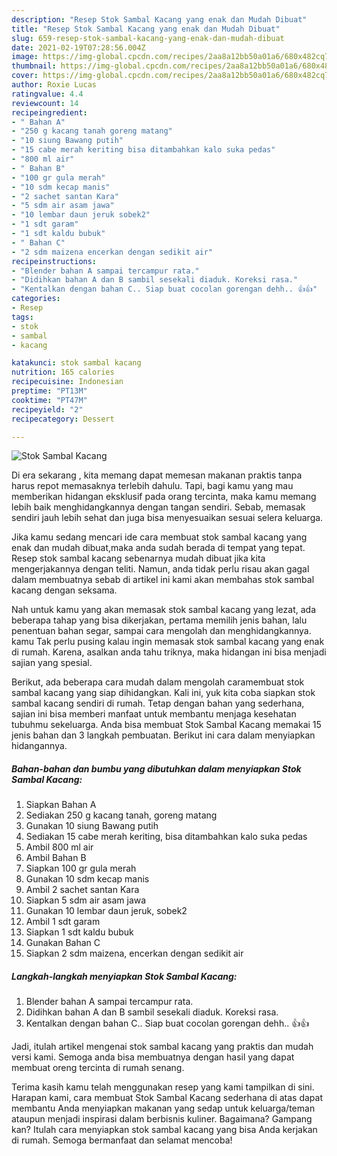 ```yaml
---
description: "Resep Stok Sambal Kacang yang enak dan Mudah Dibuat"
title: "Resep Stok Sambal Kacang yang enak dan Mudah Dibuat"
slug: 659-resep-stok-sambal-kacang-yang-enak-dan-mudah-dibuat
date: 2021-02-19T07:28:56.004Z
image: https://img-global.cpcdn.com/recipes/2aa8a12bb50a01a6/680x482cq70/stok-sambal-kacang-foto-resep-utama.jpg
thumbnail: https://img-global.cpcdn.com/recipes/2aa8a12bb50a01a6/680x482cq70/stok-sambal-kacang-foto-resep-utama.jpg
cover: https://img-global.cpcdn.com/recipes/2aa8a12bb50a01a6/680x482cq70/stok-sambal-kacang-foto-resep-utama.jpg
author: Roxie Lucas
ratingvalue: 4.4
reviewcount: 14
recipeingredient:
- " Bahan A"
- "250 g kacang tanah goreng matang"
- "10 siung Bawang putih"
- "15 cabe merah keriting bisa ditambahkan kalo suka pedas"
- "800 ml air"
- " Bahan B"
- "100 gr gula merah"
- "10 sdm kecap manis"
- "2 sachet santan Kara"
- "5 sdm air asam jawa"
- "10 lembar daun jeruk sobek2"
- "1 sdt garam"
- "1 sdt kaldu bubuk"
- " Bahan C"
- "2 sdm maizena encerkan dengan sedikit air"
recipeinstructions:
- "Blender bahan A sampai tercampur rata."
- "Didihkan bahan A dan B sambil sesekali diaduk. Koreksi rasa."
- "Kentalkan dengan bahan C.. Siap buat cocolan gorengan dehh.. 👍👍"
categories:
- Resep
tags:
- stok
- sambal
- kacang

katakunci: stok sambal kacang 
nutrition: 165 calories
recipecuisine: Indonesian
preptime: "PT13M"
cooktime: "PT47M"
recipeyield: "2"
recipecategory: Dessert

---
```



![Stok Sambal Kacang](https://img-global.cpcdn.com/recipes/2aa8a12bb50a01a6/680x482cq70/stok-sambal-kacang-foto-resep-utama.jpg)

Di era  sekarang , kita memang dapat memesan makanan praktis tanpa harus repot memasaknya terlebih dahulu. Tapi, bagi kamu yang mau memberikan hidangan eksklusif pada orang tercinta, maka kamu memang lebih baik menghidangkannya dengan tangan sendiri. Sebab, memasak sendiri jauh lebih sehat dan juga bisa menyesuaikan sesuai selera keluarga.

Jika kamu sedang mencari ide cara membuat stok sambal kacang yang enak dan mudah dibuat,maka anda sudah berada di tempat yang tepat. Resep stok sambal kacang  sebenarnya mudah dibuat jika kita mengerjakannya dengan teliti. Namun, anda tidak perlu risau akan gagal dalam membuatnya 
sebab di artikel ini kami akan membahas stok sambal kacang dengan seksama.  



Nah untuk kamu yang akan memasak stok sambal kacang yang lezat, ada beberapa tahap yang bisa dikerjakan, pertama memilih jenis bahan, lalu penentuan bahan segar, sampai cara mengolah dan menghidangkannya. kamu Tak perlu pusing kalau ingin memasak stok sambal kacang yang enak di rumah. Karena, asalkan anda  tahu triknya, maka hidangan ini bisa menjadi sajian yang spesial.

Berikut, ada beberapa cara mudah dalam mengolah caramembuat stok sambal kacang yang siap dihidangkan. Kali ini, yuk kita coba siapkan stok sambal kacang sendiri di rumah. Tetap dengan bahan yang sederhana, sajian ini bisa memberi manfaat untuk membantu menjaga kesehatan tubuhmu sekeluarga. Anda bisa membuat Stok Sambal Kacang memakai 15 jenis bahan dan 3 langkah pembuatan. Berikut ini cara dalam menyiapkan hidangannya.

<!--inarticleads1-->

##### Bahan-bahan dan bumbu yang dibutuhkan dalam menyiapkan Stok Sambal Kacang:

1. Siapkan  Bahan A
1. Sediakan 250 g kacang tanah, goreng matang
1. Gunakan 10 siung Bawang putih
1. Sediakan 15 cabe merah keriting, bisa ditambahkan kalo suka pedas
1. Ambil 800 ml air
1. Ambil  Bahan B
1. Siapkan 100 gr gula merah
1. Gunakan 10 sdm kecap manis
1. Ambil 2 sachet santan Kara
1. Siapkan 5 sdm air asam jawa
1. Gunakan 10 lembar daun jeruk, sobek2
1. Ambil 1 sdt garam
1. Siapkan 1 sdt kaldu bubuk
1. Gunakan  Bahan C
1. Siapkan 2 sdm maizena, encerkan dengan sedikit air




<!--inarticleads2-->

##### Langkah-langkah menyiapkan Stok Sambal Kacang:

1. Blender bahan A sampai tercampur rata.
1. Didihkan bahan A dan B sambil sesekali diaduk. Koreksi rasa.
1. Kentalkan dengan bahan C.. Siap buat cocolan gorengan dehh.. 👍👍




Jadi, itulah artikel mengenai  stok sambal kacang  yang praktis dan mudah versi kami. Semoga anda bisa membuatnya dengan hasil yang dapat membuat oreng tercinta di rumah senang. 

Terima kasih kamu telah menggunakan resep yang kami tampilkan di sini. Harapan kami, cara membuat  Stok Sambal Kacang sederhana di atas dapat membantu Anda menyiapkan makanan yang sedap untuk keluarga/teman ataupun menjadi inspirasi dalam berbisnis kuliner. Bagaimana? Gampang kan? Itulah cara menyiapkan stok sambal kacang yang bisa Anda kerjakan di rumah. Semoga bermanfaat dan selamat mencoba!

